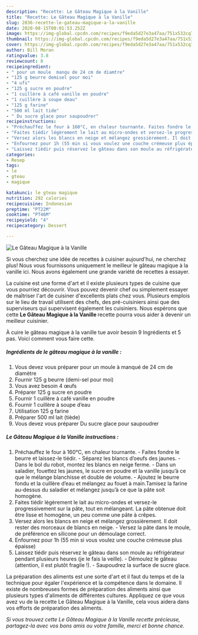 ```yaml
---
description: "Recette: Le Gâteau Magique à la Vanille"
title: "Recette: Le Gâteau Magique à la Vanille"
slug: 2036-recette-le-gateau-magique-a-la-vanille
date: 2020-08-15T00:01:53.252Z
image: https://img-global.cpcdn.com/recipes/f9eda5d27e3a47aa/751x532cq70/le-gateau-magique-a-la-vanille-photo-principale-de-la-recette.jpg
thumbnail: https://img-global.cpcdn.com/recipes/f9eda5d27e3a47aa/751x532cq70/le-gateau-magique-a-la-vanille-photo-principale-de-la-recette.jpg
cover: https://img-global.cpcdn.com/recipes/f9eda5d27e3a47aa/751x532cq70/le-gateau-magique-a-la-vanille-photo-principale-de-la-recette.jpg
author: Bill Moran
ratingvalue: 3.8
reviewcount: 8
recipeingredient:
- " pour un moule  manqu de 24 cm de diamtre"
- "125 g beurre demisel pour moi"
- "4 ufs"
- "125 g sucre en poudre"
- "1 cuillère à café vanille en poudre"
- "1 cuillère à soupe deau"
- "125 g farine"
- "500 ml lait tide"
- " Du sucre glace pour saupoudrer"
recipeinstructions:
- "Préchauffez le four à 160°C, en chaleur tournante. Faites fondre le beurre et laissez-le tiédir. Séparez les blancs d’oeufs des jaunes. Dans le bol du robot, montez les blancs en neige ferme. Dans un saladier, fouettez les jaunes, le sucre en poudre et la vanille jusqu’à ce que le mélange blanchisse et double de volume. Ajoutez le beurre fondu et la cuillère d’eau et mélangez au fouet à main.Tamisez la farine au-dessus du saladier et mélangez jusqu’à ce que la pâte soit homogène."
- "Faites tiédir légèrement le lait au micro-ondes et versez-le progressivement sur la pâte, tout en mélangeant. La pâte obtenue doit être lisse et homogène, un peu comme une pâte à crêpes."
- "Versez alors les blancs en neige et mélangez grossièrement. Il doit rester des morceaux de blancs en neige.  Versez la pâte dans le moule, de préférence en silicone pour un démoulage correct."
- "Enfournez pour 1h (55 min si vous voulez une couche crémeuse plus épaisse)"
- "Laissez tiédir puis réservez le gâteau dans son moule au réfrigérateur pendant plusieurs heures (je le fais la veille). Démoulez le gâteau (attention, il est plutôt fragile !). Saupoudrez la surface de sucre glace."
categories:
- Resep
tags:
- le
- gteau
- magique

katakunci: le gteau magique 
nutrition: 292 calories
recipecuisine: Indonesian
preptime: "PT22M"
cooktime: "PT46M"
recipeyield: "4"
recipecategory: Dessert

---
```



![Le Gâteau Magique à la Vanille](https://img-global.cpcdn.com/recipes/f9eda5d27e3a47aa/751x532cq70/le-gateau-magique-a-la-vanille-photo-principale-de-la-recette.jpg)

Si vous cherchez une idée de recettes à cuisiner aujourd'hui, ne cherchez plus! Nous vous fournissons uniquement le meilleur le gâteau magique à la vanille ici. Nous avons également une grande variété de recettes à essayer.

La cuisine est une forme d'art et il existe plusieurs types de cuisine que vous pourriez découvrir. Vous pouvez devenir chef ou simplement essayer de maîtriser l'art de cuisiner d'excellents plats chez vous. Plusieurs emplois sur le lieu de travail utilisent des chefs, des pré-cuisiniers ainsi que des superviseurs qui supervisent également les cuisiniers. Nous espérons que cette <strong> Le Gâteau Magique à la Vanille </strong> recette pourra vous aider à devenir un meilleur cuisinier.

<!--inarticleads1-->

À cuire le gâteau magique à la vanille tue avoir besoin 9 Ingrédients et 5 pas. Voici comment vous faire cette.

##### Ingrédients de le gâteau magique à la vanille :

1. Vous devez vous préparer  pour un moule à manqué de 24 cm de diamètre
1. Fournir 125 g beurre (demi-sel pour moi)
1. Vous avez besoin 4 œufs
1. Préparer 125 g sucre en poudre
1. Fournir 1 cuillère à café vanille en poudre
1. Fournir 1 cuillère à soupe d’eau
1. Utilisation 125 g farine
1. Préparer 500 ml lait (tiède)
1. Vous devez vous préparer  Du sucre glace pour saupoudrer




<!--inarticleads2-->

##### Le Gâteau Magique à la Vanille instructions :

1. Préchauffez le four à 160°C, en chaleur tournante. - Faites fondre le beurre et laissez-le tiédir. - Séparez les blancs d’oeufs des jaunes. - Dans le bol du robot, montez les blancs en neige ferme. - Dans un saladier, fouettez les jaunes, le sucre en poudre et la vanille jusqu’à ce que le mélange blanchisse et double de volume. - Ajoutez le beurre fondu et la cuillère d’eau et mélangez au fouet à main.Tamisez la farine au-dessus du saladier et mélangez jusqu’à ce que la pâte soit homogène.
1. Faites tiédir légèrement le lait au micro-ondes et versez-le progressivement sur la pâte, tout en mélangeant. La pâte obtenue doit être lisse et homogène, un peu comme une pâte à crêpes.
1. Versez alors les blancs en neige et mélangez grossièrement. Il doit rester des morceaux de blancs en neige.  - Versez la pâte dans le moule, de préférence en silicone pour un démoulage correct.
1. Enfournez pour 1h (55 min si vous voulez une couche crémeuse plus épaisse)
1. Laissez tiédir puis réservez le gâteau dans son moule au réfrigérateur pendant plusieurs heures (je le fais la veille). - Démoulez le gâteau (attention, il est plutôt fragile !). - Saupoudrez la surface de sucre glace.




<!--inarticleads1-->

<p>
La préparation des aliments est une sorte d'art et il faut du temps et de la technique pour égaler l'expérience et la compétence dans le domaine. Il existe de nombreuses formes de préparation des aliments ainsi que plusieurs types d'aliments de différentes cultures. Appliquez ce que vous avez vu de la recette Le Gâteau Magique à la Vanille, cela vous aidera dans vos efforts de préparation des aliments.
</p>

<p>
<i>Si vous trouvez cette Le Gâteau Magique à la Vanille recette précieuse, partagez-la avec vos bons amis ou votre famille, merci et bonne chance.</i>
</p>
